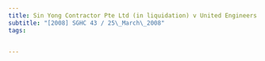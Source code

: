 ```yaml
---
title: Sin Yong Contractor Pte Ltd (in liquidation) v United Engineers (Singapore) Pte Ltd 
subtitle: "[2008] SGHC 43 / 25\_March\_2008"
tags:


---
```


